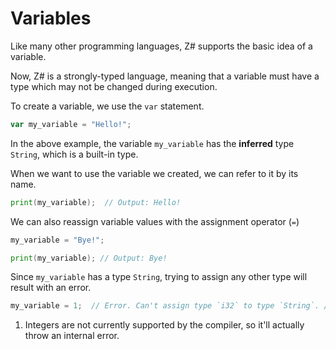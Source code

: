 # Variables

Like many other programming languages, Z# supports the basic idea of a variable.

Now, Z# is a strongly-typed language, meaning that a variable must have a type which may not
be changed during execution.

To create a variable, we use the `var` statement.
```go
var my_variable = "Hello!";
```

In the above example, the variable `my_variable` has the **inferred** type `String`, which
is a built-in type.

When we want to use the variable we created, we can refer to it by its name.

```go
print(my_variable);  // Output: Hello!
```

We can also reassign variable values with the assignment operator (`=`)
```go
my_variable = "Bye!";

print(my_variable); // Output: Bye!
```

Since `my_variable` has a type `String`, trying to assign any other type will result
with an error.
```go
my_variable = 1;  // Error. Can't assign type `i32` to type `String`. // (1)!
```

1. Integers are not currently supported by the compiler, so it'll actually throw an internal error.
